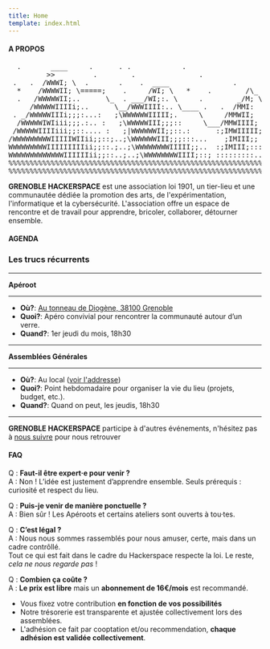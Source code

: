 ```yaml
---
title: Home
template: index.html
---
```


<h4 class="bg-2">A PROPOS</h4>

<pre>
  .       ____     .      . .            .   
         >>         .        .               .
 .   .  /WWWI; \  .       .    .  ____               .         .     .         
  *    /WWWWII; \=====;    .     /WI; \   *    .        /\_             .
  .   /WWWWWII;..      \_  . ___/WI;:. \     .        _/M; \    .   .         .
     /WWWWWIIIIi;..      \__/WWWIIII:.. \____ .   .  /MMI:  \   * .
 . _/WWWWWIIIi;;;:...:   ;\WWWWWWIIIII;.     \     /MMWII;   \    .  .     .
  /WWWWWIWIiii;;;.:.. :   ;\WWWWWIII;;;::     \___/MMWIIII;   \              .
 /WWWWWIIIIiii;;::.... :   ;|WWWWWWII;;::.:      :;IMWIIIII;:   \___     *
/WWWWWWWWWIIIIIWIIii;;::;..;\WWWWWWIII;;;:::...    ;IMIII;;     ::  \     .
WWWWWWWWWIIIIIIIIIii;;::.;..;\WWWWWWWWIIIII;;..  :;IMIII;:::     :    \   
WWWWWWWWWWWWWIIIIIIii;;::..;..;\WWWWWWWWIIII;::; :::::::::.....::       \
%%%%%%%%%%%%%%%%%%%%%%%%%%%%%%%%%%%%%%%%%%%%%%%%%%%%%%%%%%%%%%%%%%%%%%%%XXXXXXX
%%%%%%%%%%%%%%%%%%%%%%%%%%%%%%%%%%%%%%%%%%%%%%%%%%%%%%%%%%%%%%%%%%%%%XXXXXXXXXX
</pre>

**GRENOBLE HACKERSPACE** est une association loi 1901, un tier-lieu et une communautée dédiée la promotion des arts, de l'expérimentation, l'informatique et la cybersécurité. L'association offre un espace de rencontre et de travail pour apprendre, bricoler, collaborer, détourner ensemble.


<h4 class="bg-2">AGENDA</h4>

### Les trucs récurrents

---

**Apéroot**

---

- **Où?**: [Au tonneau de Diogène, 38100 Grenoble](https://shorturl.at/mJfBF)
- **Quoi?**: Apéro convivial pour rencontrer la communauté autour d’un verre.
- **Quand?**: 1er jeudi du mois, 18h30

---

**Assemblées Générales**

---

- **Où?**: Au local ([voir l'addresse](/contact.html))
- **Quoi?**: Point hebdomadaire pour organiser la vie du lieu (projets, budget, etc.).
- **Quand?**: Quand on peut, les jeudis, 18h30

---

**GRENOBLE HACKERSPACE** participe à d'autres événements, n'hésitez pas à [nous suivre](/contact.html) pour nous retrouver

<h4 class="bg-2">FAQ</h4>

Q : **Faut-il être expert·e pour venir ?** <br>
A : Non ! L’idée est justement d’apprendre ensemble. Seuls prérequis : curiosité et respect du lieu.

Q : **Puis-je venir de manière ponctuelle ?** <br>
A : Bien sûr ! Les Apéroots et certains ateliers sont ouverts à tou·tes.

Q : **C’est légal ?** <br>
A : Nous nous sommes rassemblés pour nous amuser, certe, mais dans un cadre contrôllé.<br>
    Tout ce qui est fait dans le cadre du Hackerspace respecte la loi. Le reste, *cela ne nous regarde pas* !

Q : **Combien ça coûte ?** <br>
A : **Le prix est libre** mais un **abonnement de 16€/mois** est recommandé.

- Vous fixez votre contribution **en fonction de vos possibilités**
- Notre trésorerie est transparente et ajustée collectivement lors des assemblées.
- L'adhésion ce fait par cooptation et/ou recommendation, **chaque adhésion est validée collectivement**.
